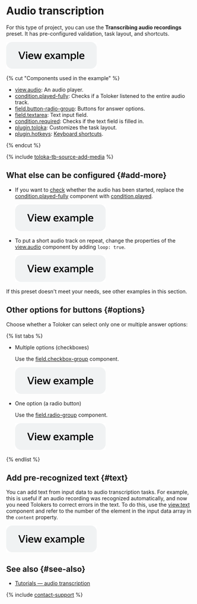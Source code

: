 # Audio transcription

For this type of project, you can use the **Transcribing audio recordings** preset. It has pre-configured validation, task layout, and shortcuts.

[![image](../_images/buttons/view-example.svg)](https://clck.ru/TqsSX)

{% cut "Components used in the example" %}

- [view.audio](../reference/view.audio.md): An audio player.
- [condition.played-fully](../reference/condition.played.md): Checks if a Toloker listened to the entire audio track.
- [field.button-radio-group](../reference/field.button-radio-group.md): Buttons for answer options.
- [field.textarea](../reference/field.textarea.md): Text input field.
- [condition.required](../reference/condition.required.md): Checks if the text field is filled in.
- [plugin.toloka](../reference/plugin.toloka.md): Customizes the task layout.
- [plugin.hotkeys](../reference/plugin.hotkeys.md): [Keyboard shortcuts](../best-practices/hotkeys.md).

{% endcut %}

{% include [toloka-tb-source-add-media](../_includes/toloka-tb-source/id-toloka-tb-source/add-media.md) %}

## What else can be configured {#add-more}

- If you want to [check](../best-practices/conditions.md) whether the audio has been started, replace the [condition.played-fully](../reference/condition.played-fully.md) component with [condition.played](../reference/condition.played.md).

  [![](../_images/buttons/view-example.svg)](https://clck.ru/TqsYq)

- To put a short audio track on repeat, change the properties of the [view.audio](../reference/view.audio.md) component by adding `loop: true`.

  [![](../_images/buttons/view-example.svg)](https://clck.ru/TqsfS)

If this preset doesn't meet your needs, see other examples in this section.

## Other options for buttons {#options}

Choose whether a Toloker can select only one or multiple answer options:

{% list tabs %}

- Multiple options (checkboxes)

  Use the [field.checkbox-group](../reference/field.checkbox-group.md) component.

  [![](../_images/buttons/view-example.svg)](https://clck.ru/TqsqW)

- One option (a radio button)

  Use the [field.radio-group](../reference/field.radio-group.md) component.

  [![](../_images/buttons/view-example.svg)](https://clck.ru/TqtMb)

{% endlist %}

## Add pre-recognized text {#text}

  You can add text from input data to audio transcription tasks. For example, this is useful if an audio recording was recognized automatically, and now you need Tolokers to correct errors in the text. To do this, use the [view.text](../reference/view.text.md) component and refer to the number of the element in the input data array in the `content` property.

  [![](../_images/buttons/view-example.svg)](https://clck.ru/TqtBP)

## See also {#see-also}

- [Tutorials — audio transcription](../../guide/tutorials/transcript-audio.md)

{% include [contact-support](../_includes/contact-support.md) %}